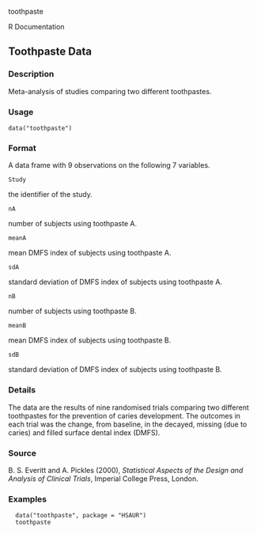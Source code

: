toothpaste

R Documentation

##  Toothpaste Data

### Description

Meta-analysis of studies comparing two different toothpastes.

### Usage

    data("toothpaste")

### Format

A data frame with 9 observations on the following 7 variables.

`Study`

the identifier of the study.

`nA`

number of subjects using toothpaste A.

`meanA`

mean DMFS index of subjects using toothpaste A.

`sdA`

standard deviation of DMFS index of subjects using toothpaste A.

`nB`

number of subjects using toothpaste B.

`meanB`

mean DMFS index of subjects using toothpaste B.

`sdB`

standard deviation of DMFS index of subjects using toothpaste B.

### Details

The data are the results of nine randomised trials comparing two different
toothpastes for the prevention of caries development. The outcomes in each
trial was the change, from baseline, in the decayed, missing (due to caries)
and filled surface dental index (DMFS).

### Source

B. S. Everitt and A. Pickles (2000), _Statistical Aspects of the Design and
Analysis of Clinical Trials_, Imperial College Press, London.

### Examples

    
    
      data("toothpaste", package = "HSAUR")
      toothpaste
    

